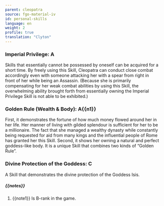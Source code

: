```yaml
---
parent: cleopatra
source: fgo-material-iv
id: personal-skills
language: en
weight: 2
profile: true
translation: "Clyton"
---
```


### Imperial Privilege: A

Skills that essentially cannot be possessed by oneself can be acquired for a short time.
By freely using this Skill, Cleopatra can conduct close combat accordingly even with someone attacking her with a spear from right in front of her while being an Assassin. (Because she is primarily compensating for her weak combat abilities by using this Skill, the overwhelming ability brought forth from essentially owning the Imperial Privilege Skill is not able to be exhibited.)

### Golden Rule (Wealth & Body): A{{n1}}

First, it demonstrates the fortune of how much money flowed around her in her life. Her manner of living with gilded splendour is sufficient for her to be a millionaire. The fact that she managed a wealthy dynasty while constantly being requested for aid from many kings and the influential people of Rome has granted her this Skill. Second, it shows her owning a natural and perfect goddess-like body. It is a unique Skill that combines two kinds of “Golden Rule”.

### Divine Protection of the Goddess: C

A Skill that demonstrates the divine protection of the Goddess Isis.

##### {{notes}}

1. {{note1}} Is B-rank in the game.
